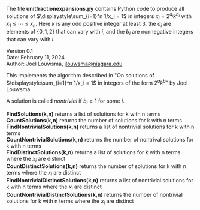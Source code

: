 The file **unitfractionexpansions.py** contains Python code to produce all solutions of $\displaystyle\sum_{i=1}^n 1/x_i = 1$ in integers $x_i = 2^{a_i} k^{b_i}$ with $x_1 \leq \cdots \leq x_n$. Here $k$ is any odd positive integer at least $3$, the $a_i$ are elements of $\lbrace 0,1,2 \rbrace$ that can vary with $i$, and the $b_i$ are nonnegative integers that can vary with $i$.  

Version 0.1  
Date: February 11, 2024  
Author: Joel Louwsma, jlouwsma@niagara.edu  

This implements the algorithm described in "On solutions of $\displaystyle\sum_{i=1}^n 1/x_i = 1$ in integers of the form $2^a k^b$" by Joel Louwsma  

A solution is called *nontrivial* if $b_i \geq 1$ for some $i$.  

**FindSolutions(k,n)** returns a list of solutions for k with n terms  
**CountSolutions(k,n)** returns the number of solutions for k with n terms  
**FindNontrivialSolutions(k,n)** returns a list of nontrivial solutions for k with n terms  
**CountNontrivialSolutions(k,n)** returns the number of nontrival solutions for k with n terms  
**FindDistinctSolutions(k,n)** returns a list of solutions for k with n terms where the $x_i$ are distinct  
**CountDistinctSolutions(k,n)** returns the number of solutions for k with n terms where the $x_i$ are distinct  
**FindNontrivialDistinctSolutions(k,n)** returns a list of nontrivial solutions for k with n terms where the $x_i$ are distinct  
**CountNontrivialDistinctSolutions(k,n)** returns the number of nontrivial solutions for k with n terms where the $x_i$ are distinct  
